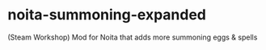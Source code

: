 # noita-summoning-expanded
(Steam Workshop) Mod for Noita that adds more summoning eggs &amp; spells
